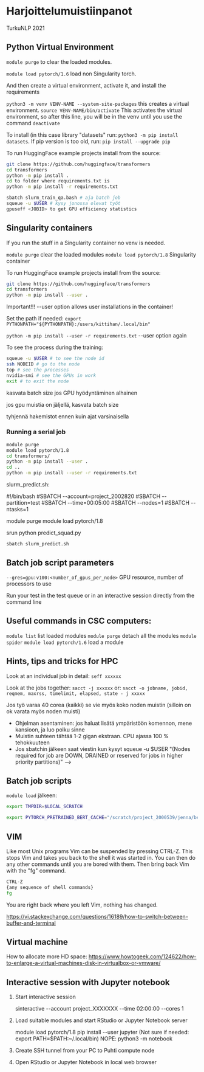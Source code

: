 # Harjoittelumuistiinpanot
TurkuNLP 2021

## Python Virtual Environment

`module purge` to clear the loaded modules.

`module load pytorch/1.6` load non Singularity torch.

And then create a virtual environment, activate it, and install the requirements

`python3 -m venv VENV-NAME --system-site-packages` this creates a virtual environment.
`source VENV-NAME/bin/activate` This activates the virtual environment, so after this line, you will be in the venv until you use the command `deactivate`

To install (in this case library "datasets" run: `python3 -m pip install datasets`. If pip version is too old, run: `pip install --upgrade pip`

To run HuggingFace example projects install from the source:

```bash
git clone https://github.com/huggingface/transformers
cd transformers
python -m pip install .
cd to folder where requirements.txt is
python -m pip install -r requirements.txt
```

```bash
sbatch slurm_train_qa.bash # aja batch job
squeue -u $USER # kysy jonossa olevat työt
gpuseff <JOBID> to get GPU efficiency statistics
```

## Singularity containers

If you run the stuff in a Singularity container no venv is needed.

`module purge` clear the loaded modules
`module load pytorch/1.8` Singularity container

To run HuggingFace example projects install from the source:

```bash
git clone https://github.com/huggingface/transformers
cd transformers
python -m pip install --user . 
```
Important!!! --user option allows user installations in the container!

Set the path if needed:
`export PYTHONPATH="${PYTHONPATH}:/users/kittihan/.local/bin"`

`python -m pip install --user -r requirements.txt` --user option again

To see the process during the training:
```bash
squeue -u $USER # to see the node id
ssh NODEID # go to the node
top # see the processes
nvidia-smi # see the GPUs in work
exit # to exit the node
```

kasvata batch size jos GPU hyödyntäminen alhainen

jos gpu muistia on jäljellä, kasvata batch size

tyhjennä hakemistot ennen kuin ajat varsinaisella 

### Running a serial job

```bash
module purge
module load pytorch/1.8
cd transformers/
python -m pip install --user .
cd ..
python -m pip install --user -r requirements.txt
```
slurm_predict.sh:

#!/bin/bash
#SBATCH --account=project_2002820
#SBATCH --partition=test
#SBATCH --time=00:05:00
#SBATCH --nodes=1
#SBATCH --ntasks=1

module purge
module load pytorch/1.8

srun python predict_squad.py

```sbatch slurm_predict.sh```

## Batch job script parameters

`--gres=gpu:v100:<number_of_gpus_per_node>` GPU resource, number of processors to use

Run your test in the test queue or in an interactive session directly from the command line

## Useful commands in CSC computers:

`module list` list loaded modules
`module purge` detach all the modules
`module spider`
`module load pytorch/1.6` load a module

## Hints, tips and tricks for HPC

Look at an individual job in detail: `seff xxxxxx` 

Look at the jobs together: `sacct -j xxxxxx` or: `sacct -o jobname, jobid, reqmem, maxrss, timelimit, elapsed, state - j xxxxx`

Jos työ varaa 40 corea (kaikki) se vie myös koko noden muistin (silloin on ok varata myös noden muisti)

- Ohjelman asentaminen: jos haluat lisätä ympäristöön komennon, mene kansioon, ja luo polku sinne
- Muistin suhteen tähtää 1-2 gigan ekstraan. CPU ajassa 100 % tehokkuuteen
- Jos sbatchin jälkeen saat viestin kun kysyt squeue -u $USER "(Nodes required for job are DOWN, DRAINED or reserved for jobs in higher priority partitions)" --> 

## Batch job scripts

`module load` jälkeen:

```bash
export TMPDIR=$LOCAL_SCRATCH

export PYTORCH_PRETRAINED_BERT_CACHE="/scratch/project_2000539/jenna/bert_cache"
```
## VIM

Like most Unix programs Vim can be suspended by pressing CTRL-Z. This stops Vim and takes you back to the shell it was started in. You can then do any other commands until you are bored with them. Then bring back Vim with the "fg" command.

```bash
CTRL-Z
{any sequence of shell commands}
fg
```

You are right back where you left Vim, nothing has changed.

https://vi.stackexchange.com/questions/16189/how-to-switch-between-buffer-and-terminal


## Virtual machine 

How to allocate more HD space: https://www.howtogeek.com/124622/how-to-enlarge-a-virtual-machines-disk-in-virtualbox-or-vmware/

## Interactive session with Jupyter notebook

1. Start interactive session

   sinteractive --account project_XXXXXXX --time 02:00:00 --cores 1
   
2. Load suitable modules and start RStudio or Jupyter Notebook server
   
   module load pytorch/1.8
   pip install --user jupyter
   (Not sure if needed: export PATH=$PATH:~/.local/bin)
   NOPE: python3 -m notebook

3. Create SSH tunnel from your PC to Puhti compute node

4. Open RStudio or Jupyter Notebook in local web browser













